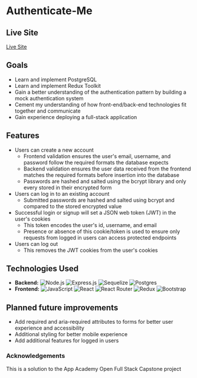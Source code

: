# Authenticate-Me

## Live Site
[Live Site](https://authenticate-me.herokuapp.com/)

## Goals
- Learn and implement PostgreSQL
- Learn and implement Redux Toolkit
- Gain a better understanding of the authentication pattern by building a mock authentication system
- Cement my understanding of how front-end/back-end technologies fit together and communicate
- Gain experience deploying a full-stack application

## Features
- Users can create a new account
    - Frontend validation ensures the user's email, username, and password follow the required formats the database expects
    - Backend validation ensures the user data received from the frontend matches the required formats before insertion into the database
    - Passwords are hashed and salted using the bcrypt library and only every stored in their encrypted form
- Users can log in to an existing account
    - Submitted passwords are hashed and salted using bcrypt and compared to the stored encrypted value
- Successful login or signup will set a JSON web token (JWT) in the user's cookies
    - This token encodes the user's id, username, and email
    - Presence or absence of this cookie/token is used to ensure only requests from logged in users can access protected endpoints
- Users can log out
    - This removes the JWT cookies from the user's cookies

## Technologies Used
- **Backend:** ![Node.js](https://img.shields.io/badge/Node.js-43853D?style=for-the-badge&logo=node.js&logoColor=white) ![Express.js](https://img.shields.io/badge/express.js-%23404d59.svg?style=for-the-badge&logo=express&logoColor=%2361DAFB) ![Sequelize](https://img.shields.io/badge/Sequelize-52B0E7?style=for-the-badge&logo=Sequelize&logoColor=white) ![Postgres](https://img.shields.io/badge/PostgreSQL-316192?style=for-the-badge&logo=postgresql&logoColor=white)
- **Frontend:** ![JavaScript](https://img.shields.io/badge/JavaScript-323330?style=for-the-badge&logo=javascript&logoColor=F7DF1E) ![React](https://img.shields.io/badge/React-20232A?style=for-the-badge&logo=react&logoColor=61DAFB) ![React Router](https://img.shields.io/badge/React_Router-CA4245?style=for-the-badge&logo=react-router&logoColor=white) ![Redux](https://img.shields.io/badge/Redux-593D88?style=for-the-badge&logo=redux&logoColor=white) ![Bootstrap](https://img.shields.io/badge/Bootstrap-563D7C?style=for-the-badge&logo=bootstrap&logoColor=white)

## Planned future improvements
- Add required and aria-required attributes to forms for better user experience and accessibility
- Additional styling for better mobile experience
- Add additional features for logged in users

### Acknowledgements
This is a solution to the App Academy Open Full Stack Capstone project
